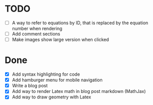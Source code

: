 # TODO
- [ ] A way to refer to equations by ID, that is replaced by the equation number when rendering
- [ ] Add comment sections
- [ ] Make images show large version when clicked

# Done
- [x] Add syntax highlighting for code
- [x] Add hamburger menu for mobile navigation
- [x] Write a blog post
- [x] Add way to render Latex math in blog post markdown (MathJax)
- [x] Add way to draw geometry with Latex
